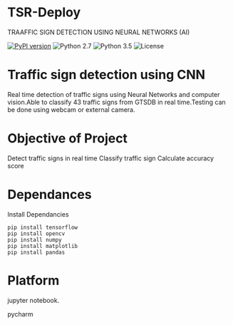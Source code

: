 # TSR-Deploy
TRAAFFIC SIGN DETECTION USING NEURAL NETWORKS (AI)


[![PyPI version](https://badge.fury.io/py/TwitterFollowBot.svg)](https://badge.fury.io/py/TwitterFollowBot)
![Python 2.7](https://img.shields.io/badge/python-2.7-blue.svg)
![Python 3.5](https://img.shields.io/badge/python-3.5-blue.svg)
![License](https://img.shields.io/badge/license-GPLv3-blue.svg)


# Traffic sign detection using CNN

Real time detection of traffic signs using Neural Networks and computer vision.Able to 
classify 43 traffic signs from GTSDB in real time.Testing can be done using webcam or external camera.

# Objective of Project

Detect traffic signs in real time
Classify traffic sign
Calculate accuracy score

# Dependances

Install Dependancies
```
pip install tensorflow
pip install opencv
pip install numpy
pip install matplotlib
pip install pandas

```

# Platform

jupyter notebook.

pycharm

